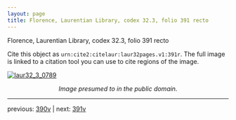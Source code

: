 ```yaml
---
layout: page
title: Florence, Laurentian Library, codex 32.3, folio 391 recto
---
```


Florence, Laurentian Library, codex 32.3, folio 391 recto

Cite this object as `urn:cite2:citelaur:laur32pages.v1:391r`.  The full image is linked to a citation tool you can use to cite regions of the image.

[![laur32_3_0789](http://www.homermultitext.org/iipsrv?IIIF=/project/homer/pyramidal/deepzoom/citelaur/laur32imgs/v1/laur32_3_0789.tif/full/800,/0/default.jpg)](http://www.homermultitext.org/ict2/?urn=urn:cite2:citelaur:laur32imgs.v1:laur32_3_0789) 

<p style="text-align: center; font-style: italic;">Image presumed to in the public domain.</p>

---

previous: [390v](../390v/) | next: [391v](../391v/)